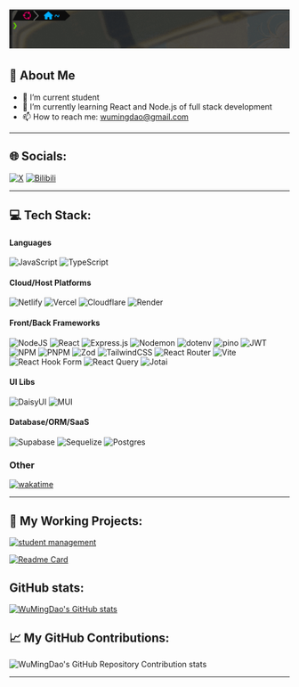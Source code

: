 # <div align="center">![Welcome](image/Welcome.gif)</div>

## 👋 About Me

- 🔭 I’m current student
- 🌱 I’m currently learning React and Node.js of full stack development
- 📫 How to reach me: wumingdao@gmail.com
<hr />

## 🌐 Socials:

[![X](https://img.shields.io/badge/X-black.svg?logo=X&logoColor=white)](https://x.com/wuming_dao33582) [![Bilibili](https://img.shields.io/badge/Bilibili-pink.svg?logo=Bilibili&logoColor=white)](https://space.bilibili.com/354296611)

<hr />

## 💻 Tech Stack:

#### Languages

![JavaScript](https://img.shields.io/badge/javascript-%23323330.svg?style=flat&logo=javascript&logoColor=%23F7DF1E) ![TypeScript](https://img.shields.io/badge/typescript-%23007ACC.svg?style=flat&logo=typescript&logoColor=white)

#### Cloud/Host Platforms

![Netlify](https://img.shields.io/badge/netlify-%23000000.svg?style=flat&logo=netlify&logoColor=#00C7B7) ![Vercel](https://img.shields.io/badge/vercel-%23000000.svg?style=flat&logo=vercel&logoColor=white) ![Cloudflare](https://img.shields.io/badge/Cloudflare-F38020?style=flat&logo=Cloudflare&logoColor=white) ![Render](https://img.shields.io/badge/Render-%46E3B7.svg?style=flat&logo=render&logoColor=white)

#### Front/Back Frameworks

![NodeJS](https://img.shields.io/badge/node.js-6DA55F?style=flat&logo=node.js&logoColor=white) ![React](https://img.shields.io/badge/react-%2320232a.svg?style=flat&logo=react&logoColor=%2361DAFB) ![Express.js](https://img.shields.io/badge/express.js-%23404d59.svg?style=flat&logo=express&logoColor=%2361DAFB) ![Nodemon](https://img.shields.io/badge/NODEMON-%23323330.svg?style=flat&logo=nodemon&logoColor=%BBDEAD) ![dotenv](https://img.shields.io/badge/dotenv-white?style=flat&logo=dotenv&logoColor=ECD53F) ![pino](https://img.shields.io/badge/pino-687634?style=flat&logo=pino&logoColor=white) ![JWT](https://img.shields.io/badge/JWT-black?style=flat&logo=JSON%20web%20tokens) ![NPM](https://img.shields.io/badge/NPM-%23CB3837.svg?style=flat&logo=npm&logoColor=white) ![PNPM](https://img.shields.io/badge/pnpm-%234a4a4a.svg?style=flat&logo=pnpm&logoColor=f69220) ![Zod](https://img.shields.io/badge/zod-%233068b7.svg?style=flat&logo=zod&logoColor=white) ![TailwindCSS](https://img.shields.io/badge/tailwindcss-%2338B2AC.svg?style=flat&logo=tailwind-css&logoColor=white) ![React Router](https://img.shields.io/badge/React_Router-CA4245?style=flat&logo=react-router&logoColor=white) ![Vite](https://img.shields.io/badge/vite-%23646CFF.svg?style=flat&logo=vite&logoColor=white) ![React Hook Form](https://img.shields.io/badge/React%20Hook%20Form-%23EC5990.svg?style=flat&logo=reacthookform&logoColor=white) ![React Query](https://img.shields.io/badge/-React%20Query-FF4154?style=flat&logo=react%20query&logoColor=white) ![Jotai](https://img.shields.io/badge/Jotai-%23404d59?style=flat&logo=Jotai&logoColor=white)

#### UI Libs

![DaisyUI](https://img.shields.io/badge/daisyui-5A0EF8?style=flat&logo=daisyui&logoColor=white) ![MUI](https://img.shields.io/badge/MUI-%230081CB.svg?style=flat&logo=mui&logoColor=white)

#### Database/ORM/SaaS

![Supabase](https://img.shields.io/badge/Supabase-3ECF8E?style=flat&logo=supabase&logoColor=white) ![Sequelize](https://img.shields.io/badge/Sequelize-52B0E7?style=flat&logo=Sequelize&logoColor=white) ![Postgres](https://img.shields.io/badge/postgres-%23316192.svg?style=flat&logo=postgresql&logoColor=white)

### Other

[![wakatime](https://wakatime.com/badge/user/018b9516-3463-4ece-a409-03c3187a355d.svg)](https://wakatime.com/@018b9516-3463-4ece-a409-03c3187a355d)

<hr />

## 📝 My Working Projects:

[![student management](https://github-readme-stats.vercel.app/api/pin/?username=WuMingDao&repo=student-management)](https://github.com/WuMingDao/student-management)

[![Readme Card](https://github-readme-stats.vercel.app/api/pin/?username=WuMingDao&repo=create-nodejs-react-startup)](https://github.com/WuMingDao/create-nodejs-react-startup)

## GitHub stats:

[![WuMingDao's GitHub stats](https://github-readme-stats.vercel.app/api?username=WuMingDao&show_icons=true&theme=transparent)](https://github.com/WuMingDao/github-readme-stats)

## 📈 My GitHub Contributions:

![WuMingDao's GitHub Repository Contribution stats](https://github-contributor-stats.vercel.app/api?username=WuMingDao)

---
